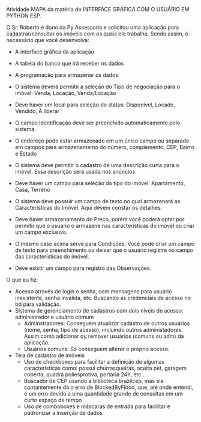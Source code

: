 Atividade MAPA da matéria de INTERFACE GRÁFICA COM O USUÁRIO EM PYTHON ESP.

O Sr. Roberto é dono da Py Assessoria e solicitou uma aplicação para cadastrar/consultar os imóveis com os quais ele trabalha. Sendo assim, é necessário que você desenvolva:
- A interface gráfica da aplicação
- A tabela do banco que irá receber os dados
- A programação para armazenar os dados

- O sistema deverá permitir a seleção do Tipo de negociação para o imóvel: Venda, Locação, Venda/Locação
- Deve haver um local para seleção do status: Disponível, Locado, Vendido, À liberar
- O campo identificação deve ser preenchido automaticamente pelo sistema.
- O endereço pode estar armazenado em um único campo ou separado em campos para armazenamento do número, complemento, CEP, Bairro e Estado
- O sistema deve permitir o cadastro de uma descrição curta para o imóvel. Essa descrição será usada nos anúncios
- Deve haver um campo para seleção do tipo do imovel: Apartamento, Casa, Terreno
- O sistema deve possuir um campo de texto no qual armazenará as Características do Imóvel. Aqui devem constar os detalhes.
- Deve haver armazenamento do Preço, porém você poderá optar por permitir que o usuário o armazene nas características do imóvel ou criar um campo exclusivo.
- O mesmo caso acima serve para Condições. Você pode criar um campo de texto para preenchimento ou deixar que o usuário registre no campo das características do imóvel.
- Deve existir um campo para registro das Observações.

O que eu fiz:
- Acesso através de login e senha, com mensagens para usuário inexistente, senha inválida, etc. Buscando as credenciais de acesso no bd para validação.
- Sistema de gerenciamento de cadastros com dois níveis de acesso: administrador e usuário comum
  - Adminstradores: Conseguem atualizar cadastro de outros usuários (nome, senha, tipo de acesso), incluindo outros administadores. Assim como adicionar ou remover usuários (comuns ou adm) da aplicação.
  - Usuários comuns: Só conseguem alterar o próprio acesso.
- Tela de cadastro de imóveis
  - Uso de checkboxes para facilitar a definição de algumas características como: possui churrasqueiras, aceita pet, garagem coberta, quadra poliesprotiva, portaria 24h, etc...
  - Buscador de CEP usando a biblioteca brazilcep, mas ela contantemente dá o erro de BlockedByFlood, que, até onde entendi, é um erro devido a uma quantidade grande de consultas em um curto espaço de tempo
  - Uso de comboboxes e máscaras de entrada para facilitar e padronizar a inserção de dados
